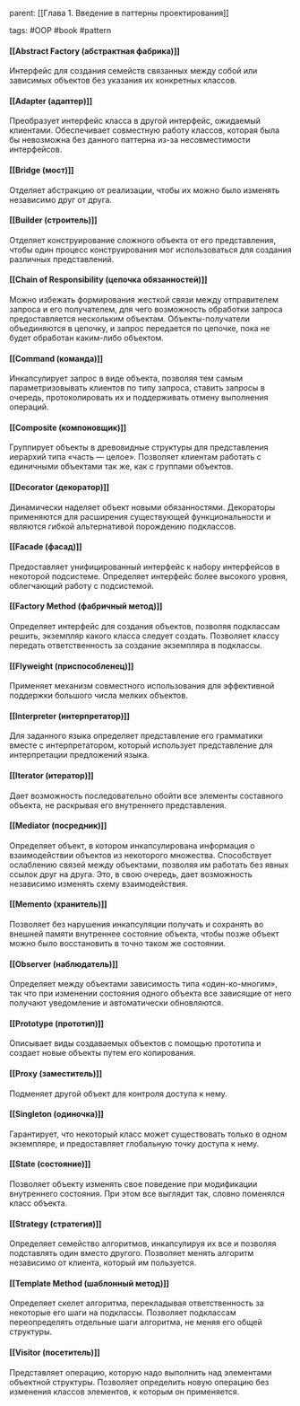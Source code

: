 parent: [[Глава 1. Введение в паттерны проектирования]]

tags: #OOP #book #pattern 

#### [[Abstract Factory (абстрактная фабрика)]]

Интерфейс для создания семейств связанных между собой или зависимых объектов без указания их конкретных классов.
#### [[Adapter (адаптер)]]

Преобразует интерфейс класса в другой интерфейс, ожидаемый клиентами. Обеспечивает совместную работу классов, которая была бы невозможна без данного паттерна из-за несовместимости интерфейсов.
#### [[Bridge (мост)]]

Отделяет абстракцию от реализации, чтобы их можно было изменять независимо друг от друга.
#### [[Builder (строитель)]]

Отделяет конструирование сложного объекта от его представления, чтобы один процесс конструирования мог использоваться для создания различных представлений.
#### [[Chain of Responsibility (цепочка обязанностей)]]

Можно избежать формирования жесткой связи между отправителем запроса и его получателем, для чего возможность обработки запроса предоставляется нескольким объектам. Объекты-получатели объединяются в цепочку, и запрос передается по цепочке, пока не будет обработан каким-либо объектом.
#### [[Command (команда)]]

Инкапсулирует запрос в виде объекта, позволяя тем самым параметризовывать клиентов по типу запроса, ставить запросы в очередь, протоколировать их и поддерживать отмену выполнения операций.
#### [[Composite (компоновщик)]]

Группирует объекты в древовидные структуры для представления иерархий типа «часть — целое». Позволяет клиентам работать с единичными объектами так же, как с группами объектов.
#### [[Decorator (декоратор)]]

Динамически наделяет объект новыми обязанностями. Декораторы применяются для расширения существующей функциональности и являются гибкой альтернативой порождению подклассов.
#### [[Facade (фасад)]]

Предоставляет унифицированный интерфейс к набору интерфейсов в некоторой подсистеме. Определяет интерфейс более высокого уровня, облегчающий работу с подсистемой.
#### [[Factory Method (фабричный метод)]]

Определяет интерфейс для создания объектов, позволяя подклассам решить, экземпляр какого класса следует создать. Позволяет классу передать ответственность за создание экземпляра в подклассы.
#### [[Flyweight (приспособленец)]]

Применяет механизм совместного использования для эффективной поддержки большого числа мелких объектов.
#### [[Interpreter (интерпретатор)]]

Для заданного языка определяет представление его грамматики вместе с интерпретатором, который использует представление для интерпретации предложений языка.
#### [[Iterator (итератор)]]

Дает возможность последовательно обойти все элементы составного объекта, не раскрывая его внутреннего представления.
#### [[Mediator (посредник)]]

Определяет объект, в котором инкапсулирована информация о взаимодействии объектов из некоторого множества. Способствует ослаблению связей между объектами, позволяя им работать без явных ссылок друг на друга. Это, в свою очередь, дает возможность независимо изменять схему взаимодействия.
#### [[Memento (хранитель)]]

Позволяет без нарушения инкапсуляции получать и сохранять во внешней памяти внутреннее состояние объекта, чтобы позже объект можно было восстановить в точно таком же состоянии.
#### [[Observer (наблюдатель)]]

Определяет между объектами зависимость типа «один-ко-многим», так что при изменении состояния одного объекта все зависящие от него получают уведомление и автоматически обновляются.
#### [[Prototype (прототип)]]

Описывает виды создаваемых объектов с помощью прототипа и создает новые объекты путем его копирования.
#### [[Proxy (заместитель)]]

Подменяет другой объект для контроля доступа к нему.
#### [[Singleton (одиночка)]]

Гарантирует, что некоторый класс может существовать только в одном экземпляре, и предоставляет глобальную точку доступа к нему.
#### [[State (состояние)]]

Позволяет объекту изменять свое поведение при модификации внутреннего состояния. При этом все выглядит так, словно поменялся класс объекта.
#### [[Strategy (стратегия)]]

Определяет семейство алгоритмов, инкапсулируя их все и позволяя подставлять один вместо другого. Позволяет менять алгоритм независимо от клиента, который им пользуется.
#### [[Template Method (шаблонный метод)]]

Определяет скелет алгоритма, перекладывая ответственность за некоторые его шаги на подклассы. Позволяет подклассам переопределять отдельные шаги алгоритма, не меняя его общей структуры.
#### [[Visitor (посетитель)]]

Представляет операцию, которую надо выполнить над элементами объектной структуры. Позволяет определить новую операцию без изменения классов элементов, к которым он применяется.